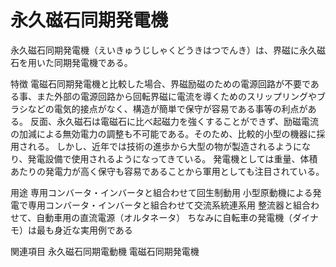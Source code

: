 # 永久磁石同期発電機

永久磁石同期発電機（えいきゅうじしゃくどうきはつでんき）は、界磁に永久磁石を用いた同期発電機である。

特徴
電磁石同期発電機と比較した場合、界磁励磁のための電源回路が不要である事、また外部の電源回路から回転界磁に電流を導くためのスリップリングやブラシなどの電気的接点がなく、構造が簡単で保守が容易である事等の利点がある。
反面、永久磁石は電磁石に比べ起磁力を強くすることができず、励磁電流の加減による無効電力の調整も不可能である。そのため、比較的小型の機器に採用される。
しかし、近年では技術の進歩から大型の物が製造されるようになり、発電設備で使用されるようになってきている。
発電機としては重量、体積あたりの発電力が高く保守も容易であることから軍用としても注目されている。

用途
専用コンバータ・インバータと組合わせて回生制動用
小型原動機による発電で専用コンバータ・インバータと組合わせて交流系統連系用
整流器と組合わせて、自動車用の直流電源（オルタネータ）
ちなみに自転車の発電機（ダイナモ）は最も身近な実用例である

関連項目
永久磁石同期電動機
電磁石同期発電機
